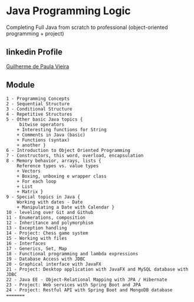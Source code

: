 # Java Programming Logic
Completing Full Java from scratch to professional (object-oriented programming + project)

## linkedin Profile
[Guilherme de Paula Vieira](https://www.linkedin.com/in/guilherme-de-paula-vieira/)

## Module
~~~
1 - Programming Concepts
2 - Sequential Structure
3 - Conditional Structure
4 - Repetitive Structures
5 - Other basic Java topics {
	 bitwise operators 
	+ Interesting functions for String
	+ Comments in Java (basic)
	+ Functions (syntax)
	+ another }
6 - Introduction to Object Oriented Programming
7 - Constructors, this word, overload, encapsulation
8 - Memory behavior, arrays, lists {
	Reference types vs. value types
	+ Vectors 
    + Boxing, unboxing e wrapper class
	+ For each loop
	+ List
	+ Matrix }
9 - Special topics in Java {
	Working with dates - Date
	+ Manipulating a Date with Calendar }
10 - leveling over Git and Github
11 - Enumerations, composition
12 - Inheritance and polymorphism
13 - Exception handling
14 - Project: Chess game system
15 - Working with files
16 - Interfaces
17 - Generics, Set, Map
18 - Functional programming and lambda expressions
19 - Database Access with JDBC
20 - Graphical interface with JavaFX
21 - Project: Desktop application with JavaFX and MySQL database with JDBC
22 - Java EE - Object-Relational Mapping with JPA / Hibernate
23 - Project: Web services with Spring Boot and JPA
24 - Project: Restful API with Spring Boot and MongoDB database 
=======
